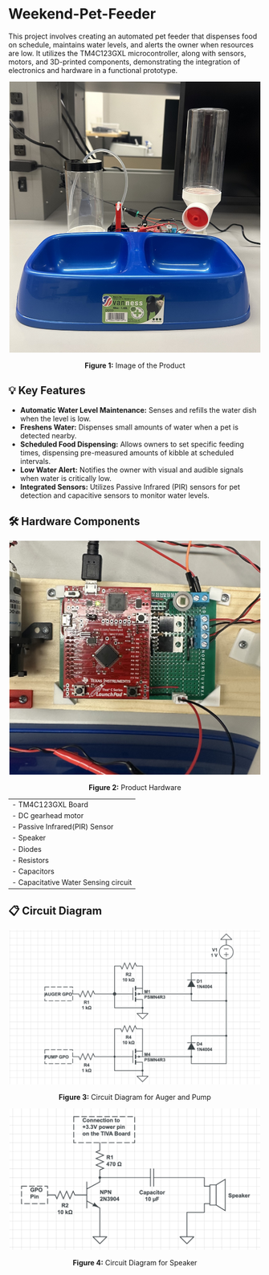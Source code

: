 # Weekend-Pet-Feeder
This project involves creating an automated pet feeder that dispenses food on schedule, maintains water levels, and alerts the owner when resources are low. It utilizes the TM4C123GXL microcontroller, along with sensors, motors, and 3D-printed components, demonstrating the integration of electronics and hardware in a functional prototype.
<p align="center">
  <img src="Feeder Front.jpg" alt="Feeder Top" style="width: 500px;">
</p>
<p align="center">
  <b>Figure 1:</b> Image of the Product

## 💡 Key Features
- **Automatic Water Level Maintenance:** Senses and refills the water dish when the level is low.
- **Freshens Water:** Dispenses small amounts of water when a pet is detected nearby.
- **Scheduled Food Dispensing:**  Allows owners to set specific feeding times, dispensing pre-measured amounts of kibble at scheduled intervals.
- **Low Water Alert:**  Notifies the owner with visual and audible signals when water is critically low.
- **Integrated Sensors:**  Utilizes Passive Infrared (PIR) sensors for pet detection and capacitive sensors to monitor water levels.
  
## 🛠 Hardware Components
  <p align="center">
  <img src="Feeder Hardware.jpg" alt="Feeder Top" style="width: 500px;">
</p>
<p align="center">
  <b>Figure 2:</b> Product Hardware

  |                         |
  | ------------------------|
  | - TM4C123GXL Board  |
  | - DC gearhead motor |
  | - Passive Infrared(PIR) Sensor      |
  | - Speaker                 |
  | - Diodes                   |
  | - Resistors |
  | - Capacitors |
  | - Capacitative Water Sensing circuit   |
  
  ## 📋 Circuit Diagram
  <p align="center">
  <img src="Feeder AnP.jpg" alt="Feeder AnP" style="width: 500px;">
</p>
<p align="center">
  <b>Figure 3:</b> Circuit Diagram for Auger and Pump
  <p align="center">
  <img src="Feeder Speaker.jpeg" alt="Feeder AnP" style="width: 500px;">
</p>
<p align="center">
  <b>Figure 4:</b> Circuit Diagram for Speaker
  
